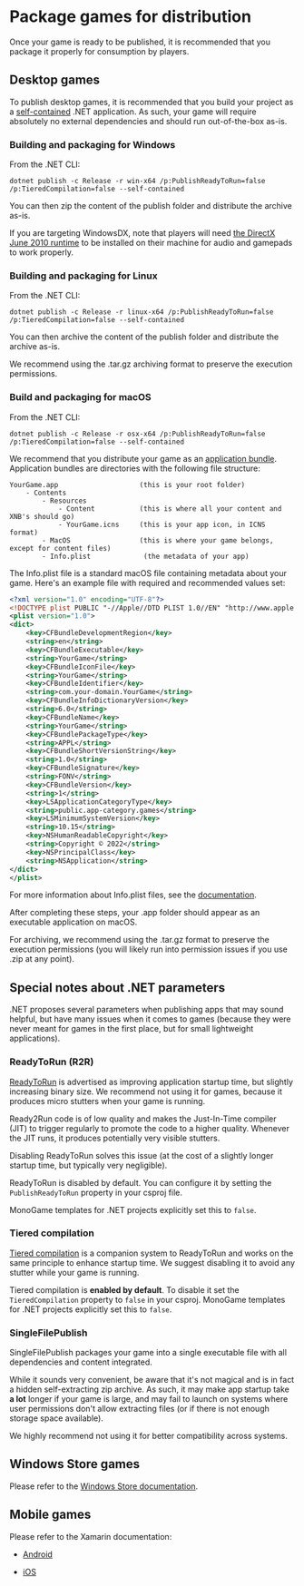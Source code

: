 # Package games for distribution

Once your game is ready to be published, it is recommended that you package it properly for consumption by players.

## Desktop games

To publish desktop games, it is recommended that you build your project as a [self-contained](https://docs.microsoft.com/en-us/dotnet/core/deploying/#publish-self-contained) .NET application. As such, your game will require absolutely no external dependencies and should run out-of-the-box as-is.

### Building and packaging for Windows

From the .NET CLI:

`dotnet publish -c Release -r win-x64 /p:PublishReadyToRun=false /p:TieredCompilation=false --self-contained`

You can then zip the content of the publish folder and distribute the archive as-is.

If you are targeting WindowsDX, note that players will need [the DirectX June 2010 runtime](https://www.microsoft.com/en-us/download/details.aspx?id=8109) to be installed on their machine for audio and gamepads to work properly.

### Building and packaging for Linux

From the .NET CLI:

`dotnet publish -c Release -r linux-x64 /p:PublishReadyToRun=false /p:TieredCompilation=false --self-contained`

You can then archive the content of the publish folder and distribute the archive as-is.

We recommend using the .tar.gz archiving format to preserve the execution permissions.

### Build and packaging for macOS

From the .NET CLI:

`dotnet publish -c Release -r osx-x64 /p:PublishReadyToRun=false /p:TieredCompilation=false --self-contained`

We recommend that you distribute your game as an [application bundle](https://developer.apple.com/library/archive/documentation/CoreFoundation/Conceptual/CFBundles/BundleTypes/BundleTypes.html). Application bundles are directories with the following file structure:

```
YourGame.app                    (this is your root folder)
    - Contents
        - Resources
            - Content           (this is where all your content and XNB's should go)
            - YourGame.icns     (this is your app icon, in ICNS format)
        - MacOS                 (this is where your game belongs, except for content files)
        - Info.plist             (the metadata of your app)
```

The Info.plist file is a standard macOS file containing metadata about your game. Here's an example file with required and recommended values set:

```xml
<?xml version="1.0" encoding="UTF-8"?>
<!DOCTYPE plist PUBLIC "-//Apple//DTD PLIST 1.0//EN" "http://www.apple.com/DTDs/PropertyList-1.0.dtd">
<plist version="1.0">
<dict>
    <key>CFBundleDevelopmentRegion</key>
    <string>en</string>
    <key>CFBundleExecutable</key>
    <string>YourGame</string>
    <key>CFBundleIconFile</key>
    <string>YourGame</string>
    <key>CFBundleIdentifier</key>
    <string>com.your-domain.YourGame</string>
    <key>CFBundleInfoDictionaryVersion</key>
    <string>6.0</string>
    <key>CFBundleName</key>
    <string>YourGame</string>
    <key>CFBundlePackageType</key>
    <string>APPL</string>
    <key>CFBundleShortVersionString</key>
    <string>1.0</string>
    <key>CFBundleSignature</key>
    <string>FONV</string>
    <key>CFBundleVersion</key>
    <string>1</string>
    <key>LSApplicationCategoryType</key>
    <string>public.app-category.games</string>
    <key>LSMinimumSystemVersion</key>
    <string>10.15</string>
    <key>NSHumanReadableCopyright</key>
    <string>Copyright © 2022</string>
    <key>NSPrincipalClass</key>
    <string>NSApplication</string>
</dict>
</plist>
```

For more information about Info.plist files, see the [documentation](https://developer.apple.com/library/archive/documentation/General/Reference/InfoPlistKeyReference/Introduction/Introduction.html).

After completing these steps, your .app folder should appear as an executable application on macOS.

For archiving, we recommend using the .tar.gz format to preserve the execution permissions (you will likely run into permission issues if you use .zip at any point).

## Special notes about .NET parameters

.NET proposes several parameters when publishing apps that may sound helpful, but have many issues when it comes to games (because they were never meant for games in the first place, but for small lightweight applications).

### ReadyToRun (R2R)

[ReadyToRun](https://docs.microsoft.com/en-us/dotnet/core/whats-new/dotnet-core-3-0#readytorun-images) is advertised as improving application startup time, but slightly increasing binary size. We recommend not using it for games, because it produces micro stutters when your game is running.

Ready2Run code is of low quality and makes the Just-In-Time compiler (JIT) to trigger regularly to promote the code to a higher quality. Whenever the JIT runs, it produces potentially very visible stutters.

Disabling ReadyToRun solves this issue (at the cost of a slightly longer startup time, but typically very negligible).

ReadyToRun is disabled by default. You can configure it by setting the `PublishReadyToRun` property in your csproj file.

MonoGame templates for .NET projects explicitly set this to `false`.

### Tiered compilation

[Tiered compilation](https://docs.microsoft.com/en-us/dotnet/core/whats-new/dotnet-core-3-0#tiered-compilation) is a companion system to ReadyToRun and works on the same principle to enhance startup time. We suggest disabling it to avoid any stutter while your game is running.

Tiered compilation is **enabled by default**. To disable it set the `TieredCompilation` property to `false` in your csproj.
MonoGame templates for .NET projects explicitly set this to `false`.

### SingleFilePublish

SingleFilePublish packages your game into a single executable file with all dependencies and content integrated.

While it sounds very convenient, be aware that it's not magical and is in fact a hidden self-extracting zip archive. As such, it may make app startup take **a lot** longer if your game is large, and may fail to launch on systems where user permissions don't allow extracting files (or if there is not enough storage space available).

We highly recommend not using it for better compatibility across systems.

## Windows Store games

Please refer to the [Windows Store documentation](https://docs.microsoft.com/en-us/windows/uwp/publish/).

## Mobile games

Please refer to the Xamarin documentation:

- [Android](https://docs.microsoft.com/en-us/xamarin/android/deploy-test/publishing/)

- [iOS](https://docs.microsoft.com/en-us/xamarin/ios/deploy-test/app-distribution/app-store-distribution/publishing-to-the-app-store?tabs=windows)
